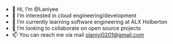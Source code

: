 - 👋 Hi, I’m @Laniyee
- 👀 I’m interested in cloud engineering/development 
- 🌱 I’m currently learning software engineering at ALX Holberton
- 💞️ I’m looking to collaborate on open source projects
- 📫 You can reach me via mail  olaniyi0201@gmail.com
   

<!---
Laniyee/Laniyee is a ✨ special ✨ repository because its `README.md` (this file) appears on your GitHub profile.
You can click the Preview link to take a look at your changes.
--->
